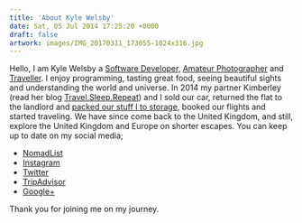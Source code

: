 ```yaml
---
title: 'About Kyle Welsby'
date: Sat, 05 Jul 2014 17:25:20 +0000
draft: false
artwork: images/IMG_20170311_173055-1024x316.jpg
---
```


Hello, I am Kyle Welsby a [Software Developer,](https://mekyle.com) [Amateur Photographer](https://500px.com/gonetraveling) and [Traveller](https://nomadlist.com/@halfcube). I enjoy programming, tasting great food, seeing beautiful sights and understanding the world and universe. In 2014 my partner Kimberley (read her blog [Travel.Sleep.Repeat](http://travelsleeprepeat.me.uk)) and I sold our car, returned the flat to the landlord and [packed our stuff I to storage](http://gonetraveling.me/2014/06/selling-up/ "Selling up"), booked our flights and started traveling. We have since come back to the United Kingdom, and still, explore the United Kingdom and Europe on shorter escapes. You can keep up to date on my social media;

*   [NomadList](https://nomadlist.com/@halfcube)
*   [Instagram](https://instagram.com/halfcubeuk "Kyle Welsby on Instagram")
*   [Twitter](https://twitter.com/halfcube "Kyle Welsby on Twitter")
*   [TripAdvisor](http://www.tripadvisor.co.uk/members/KyleW776 "Kyle Welsby on TripAdvisor")
*   [Google+](https://plus.google.com/u/0/+KyleWelsby/reviews "Kyle Welsby on Google+")

Thank you for joining me on my journey.
